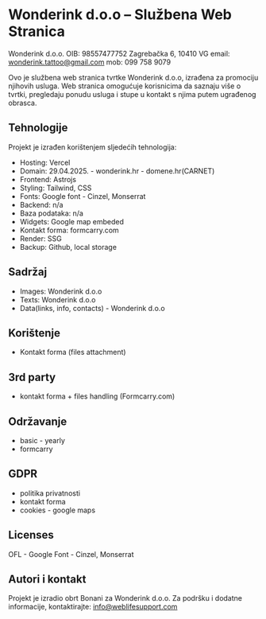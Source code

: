 # Wonderink d.o.o – Službena Web Stranica

Wonderink d.o.o.
OIB: 98557477752
Zagrebačka 6, 10410 VG
email: wonderink.tattoo@gmail.com
mob: 099 758 9079

Ovo je službena web stranica tvrtke Wonderink d.o.o, izrađena za promociju njihovih usluga. Web stranica omogućuje korisnicima da saznaju više o tvrtki, pregledaju ponudu usluga i stupe u kontakt s njima putem ugrađenog obrasca.

## Tehnologije

Projekt je izrađen korištenjem sljedećih tehnologija:

- Hosting: Vercel
- Domain: 29.04.2025. - wonderink.hr - domene.hr(CARNET)
- Frontend: Astrojs
- Styling: Tailwind, CSS
- Fonts: Google font - Cinzel, Monserrat
- Backend: n/a
- Baza podataka: n/a
- Widgets: Google map embeded
- Kontakt forma: formcarry.com
- Render: SSG
- Backup: Github, local storage

## Sadržaj

- Images: Wonderink d.o.o
- Texts: Wonderink d.o.o
- Data(links, info, contacts) - Wonderink d.o.o

## Korištenje

- Kontakt forma (files attachment)

## 3rd party

- kontakt forma + files handling (Formcarry.com)

## Održavanje

- basic - yearly
- formcarry

## GDPR

- politika privatnosti
- kontakt forma
- cookies - google maps

## Licenses

OFL - Google Font - Cinzel, Monserrat

## Autori i kontakt

Projekt je izradio obrt Bonani za Wonderink d.o.o.
Za podršku i dodatne informacije, kontaktirajte: info@weblifesupport.com
